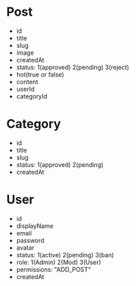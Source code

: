 # Post

- id
- title
- slug
- image
- createdAt
- status: 1(approved) 2(pending) 3(reject)
- hot(true or false)
- content
- userId
- categoryId

# Category

- id
- title
- slug
- status: 1(approved) 2(pending)
- createdAt

# User

- id 
- displayName
- email
- password
- avatar
- status: 1(active) 2(pending) 3(ban)
- role: 1(Admin) 2(Mod) 3(User)
- permissions: "ADD_POST"
- createdAt